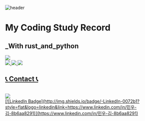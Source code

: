 ![header](https://capsule-render.vercel.app/api?type=waving&text=Kim%20Minwoo&animation=scaleIn&color=timeAuto)

# My Coding Study Record
## _With rust_and_python

<a href="s">
  <img src="https://github-readme-stats.vercel.app/api/top-langs/?username=KimMinwoo1214&exclude_repo=dkssud8150.github.io&layout=compact&theme=transparent" />

 
<br/>
<img src="https://img.shields.io/badge/RUST-000000?style=for-the-badge&logo=rust&logoColor=white">
<img src="https://img.shields.io/badge/github-181717?style=for-the-badge&logo=github&logoColor=white">
<img src="https://img.shields.io/badge/VSCode-007ACC?style=for-the-badge&logo=VisualStudioCode&logoColor=white">
</div>
<br/>

## 📞 Contact 📞 
</a>
<br/>
<div style="display:flex; flex-direction:row;">
    <a href="mailto:werkm1214@hanyang.ac.kr">
        <img src="https://img.shields.io/badge/Gmail-EA4335?style=for-the-badge&logo=Gmail&logoColor=white">
<br/>
    [![LinkedIn Badge](http://img.shields.io/badge/-LinkedIn-0072b1?style=flat&logo=linkedin&link=https://www.linkedin.com/in/민우-김-8b6aa8291)](https://www.linkedin.com/in/민우-김-8b6aa8291)
